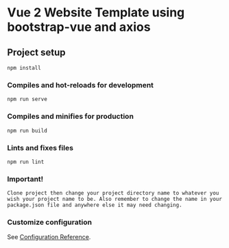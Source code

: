 # Vue 2 Website Template using bootstrap-vue and axios

## Project setup
```
npm install
```

### Compiles and hot-reloads for development
```
npm run serve
```

### Compiles and minifies for production
```
npm run build
```

### Lints and fixes files
```
npm run lint
```
### Important!
```
Clone project then change your project directory name to whatever you wish your project name to be. Also remember to change the name in your package.json file and anywhere else it may need changing.
```
### Customize configuration
See [Configuration Reference](https://cli.vuejs.org/config/).
